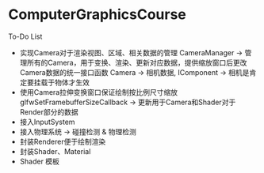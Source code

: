 # ComputerGraphicsCourse
 
To-Do List
- 实现Camera对于渲染视图、区域、相关数据的管理
    CameraManager -> 管理所有的Camera，用于变换、渲染、更新对应数据，提供缩放窗口后更改Camera数据的统一接口函数
    Camera -> 相机数据, IComponent -> 相机是肯定要挂载于物体才生效
- 使用Camera拉伸变换窗口保证绘制按比例尺寸缩放
    glfwSetFramebufferSizeCallback -> 更新用于Camera和Shader对于Render部分的数据
- 接入InputSystem
- 接入物理系统 -> 碰撞检测 & 物理检测
- 封装Renderer便于绘制渲染
- 封装Shader、Material
- Shader 模板


